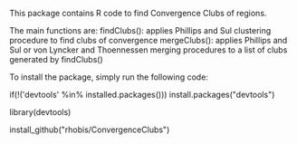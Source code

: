 This package contains R code to find Convergence Clubs of regions.

The main functions are:
findClubs(): applies Phillips and Sul clustering procedure to find clubs of convergence
mergeClubs(): applies Phillips and Sul or von Lyncker and Thoennessen merging procedures to a list of clubs generated by findClubs()





To install the package, simply run the following code:

if(!('devtools' %in% installed.packages())) install.packages("devtools")

library(devtools)

install_github("rhobis/ConvergenceClubs")
